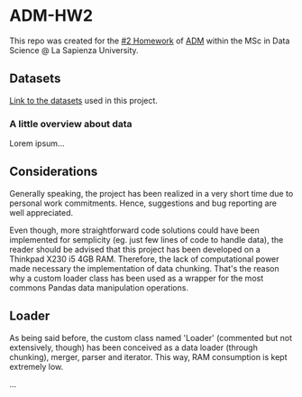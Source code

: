 # ADM-HW2

This repo was created for the [#2 Homework](https://github.com/CriMenghini/ADM-2018) of [ADM](http://aris.me/index.php/data-mining-ds-2018) within the MSc in Data Science @ La Sapienza University.

## Datasets

[Link to the datasets](http://www.nyc.gov/html/tlc/html/about/trip_record_data.shtml) used in this project.

### A little overview about data

Lorem ipsum...

## Considerations

Generally speaking, the project has been realized in a very short time due to personal work commitments. Hence, suggestions and bug reporting are well appreciated. 

Even though, more straightforward code solutions could have been implemented for semplicity (eg. just few lines of code to handle data), the reader should be advised that this project has been developed on a Thinkpad X230 i5 4GB RAM. Therefore, the lack of computational power made necessary the implementation of data chunking. That's the reason why a custom loader class has been used as a wrapper for the most commons Pandas data manipulation operations.

## Loader

As being said before, the custom class named 'Loader' (commented but not extensively, though) has been conceived as a data loader (through chunking), merger, parser and iterator. This way, RAM consumption is kept extremely low.

...

